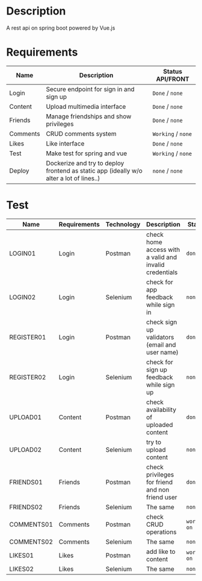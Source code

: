 # Description
A rest api on spring boot powered by Vue.js

# Requirements

| Name  | Description | Status API/FRONT |
| ------------- | ------------- | ------------- |
| Login  | Secure endpoint for sign in and sign up  | `Done` / `none ` |
| Content  | Upload multimedia interface   | `Done` / `none ` |
| Friends  | Manage friendships and show privileges   | `Done` / `none ` |
| Comments  |  CRUD comments system | `Working` / `none ` |
| Likes | Like interface | `Done` / `none ` |
| Test | Make test for spring and vue | `Working` / `none ` |
| Deploy | Dockerize and try to deploy frontend as static app (ideally w/o alter a lot of lines..) | `none` / `none`| 

# Test
| Name  | Requirements | Technology | Description | Status  |
| ------------- | ------------- | ------------- | ------------- | ------------- |
| LOGIN01  | Login  | Postman |  check home access with a valid and invalid credentials | `done` |
| LOGIN02  | Login  | Selenium |  check for app feedback while sign in| `none` |
| REGISTER01  | Login  | Postman |  check sign up validators (email and user name) | `done` |
| REGISTER02  | Login  | Selenium |  check for sign up feedback while sign up| `none` |
| UPLOAD01  | Content  | Postman |  check availability of uploaded content | `done` |
| UPLOAD02  | Content  | Selenium |  try to upload content| `none` |
| FRIENDS01  | Friends  | Postman |  check privileges for friend and non friend user | `done` |
| FRIENDS02  | Friends  | Selenium |  The same | `none` |
| COMMENTS01  | Comments  | Postman |  check CRUD operations | `working on` |
| COMMENTS02  | Comments  | Selenium |  The same | `none` |
| LIKES01  | Likes  | Postman |  add like to content | `working on` |
| LIKES02  | Likes  | Selenium |  The same | `none` |

